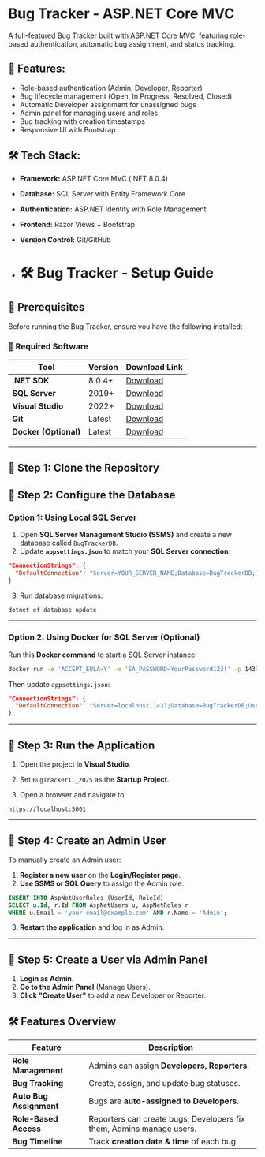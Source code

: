 # Bug Tracker - ASP.NET Core MVC

A full-featured Bug Tracker built with ASP.NET Core MVC, featuring role-based authentication, automatic bug assignment, and status tracking.

## 🚀 Features:
- Role-based authentication (Admin, Developer, Reporter)
- Bug lifecycle management (Open, In Progress, Resolved, Closed)
- Automatic Developer assignment for unassigned bugs
- Admin panel for managing users and roles
- Bug tracking with creation timestamps
- Responsive UI with Bootstrap

## 🛠️ Tech Stack:
- **Framework:** ASP.NET Core MVC (.NET 8.0.4)
- **Database:** SQL Server with Entity Framework Core
- **Authentication:** ASP.NET Identity with Role Management
- **Frontend:** Razor Views + Bootstrap
- **Version Control:** Git/GitHub

- # 🛠️ Bug Tracker - Setup Guide

## 🚀 Prerequisites
Before running the Bug Tracker, ensure you have the following installed:

### 🔹 Required Software
| Tool                  | Version  | Download Link |
|-----------------------|---------|--------------|
| **.NET SDK**         | 8.0.4+  | [Download](https://dotnet.microsoft.com/en-us/download/dotnet/8.0) |
| **SQL Server**       | 2019+   | [Download](https://www.microsoft.com/en-us/sql-server/sql-server-downloads) |
| **Visual Studio**    | 2022+   | [Download](https://visualstudio.microsoft.com/downloads/) |
| **Git**              | Latest  | [Download](https://git-scm.com/) |
| **Docker (Optional)** | Latest  | [Download](https://www.docker.com/get-started/) |

---
## 🔹 Step 1: Clone the Repository
## 🔹 Step 2: Configure the Database

### **Option 1: Using Local SQL Server**
1. Open **SQL Server Management Studio (SSMS)** and create a new database called `BugTrackerDB`.
2. Update **`appsettings.json`** to match your **SQL Server connection**:

```json
"ConnectionStrings": {
  "DefaultConnection": "Server=YOUR_SERVER_NAME;Database=BugTrackerDB;Trusted_Connection=True;MultipleActiveResultSets=true"
}
```

3. Run database migrations:

```sh
dotnet ef database update
```

---

### **Option 2: Using Docker for SQL Server (Optional)**
Run this **Docker command** to start a SQL Server instance:

```sh
docker run -e 'ACCEPT_EULA=Y' -e 'SA_PASSWORD=YourPassword123!' -p 1433:1433 -d mcr.microsoft.com/mssql/server:2019-latest
```

Then update `appsettings.json`:

```json
"ConnectionStrings": {
  "DefaultConnection": "Server=localhost,1433;Database=BugTrackerDB;User Id=sa;Password=YourPassword123!;MultipleActiveResultSets=true"
}
```

---

## 🔹 Step 3: Run the Application
1. Open the project in **Visual Studio**.
2. Set `BugTracker1._2025` as the **Startup Project**.

4. Open a browser and navigate to:

```
https://localhost:5001
```

---

## 🔹 Step 4: Create an Admin User
To manually create an Admin user:
1. **Register a new user** on the **Login/Register page**.
2. **Use SSMS or SQL Query** to assign the Admin role:

```sql
INSERT INTO AspNetUserRoles (UserId, RoleId)
SELECT u.Id, r.Id FROM AspNetUsers u, AspNetRoles r
WHERE u.Email = 'your-email@example.com' AND r.Name = 'Admin';
```

3. **Restart the application** and log in as Admin.

---

## 🔹 Step 5: Create a User via Admin Panel
1. **Login as Admin**.
2. **Go to the Admin Panel** (Manage Users).
3. **Click "Create User"** to add a new Developer or Reporter.

## 🛠️ Features Overview
| Feature                | Description |
|------------------------|------------|
| **Role Management**   | Admins can assign **Developers, Reporters**. |
| **Bug Tracking**      | Create, assign, and update bug statuses. |
| **Auto Bug Assignment** | Bugs are **auto-assigned to Developers**. |
| **Role-Based Access**  | Reporters can create bugs, Developers fix them, Admins manage users. |
| **Bug Timeline**      | Track **creation date & time** of each bug. |
